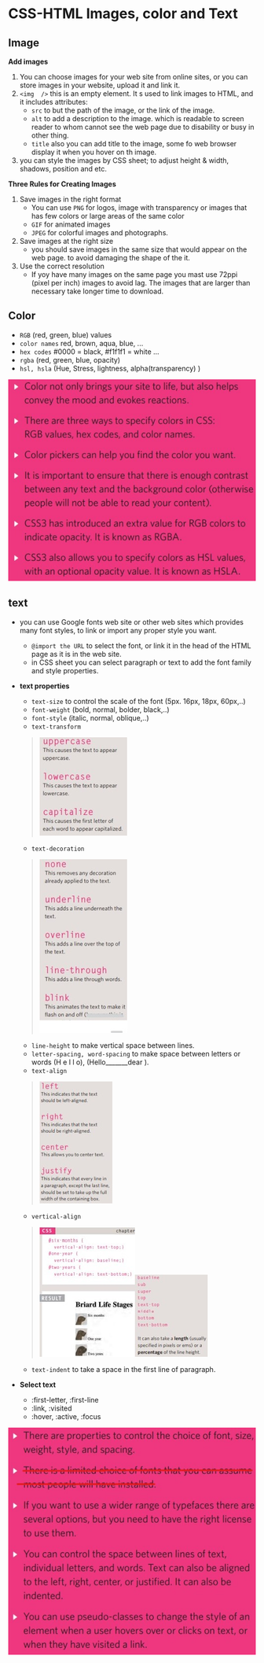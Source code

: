 # CSS-HTML Images, color and Text

## Image
**Add images**
1. You can choose images for your web site from online sites, or you can store images in your website, upload it and link it. 
2. `<img  />` this is an empty element. It s used to link images to HTML, and it includes attributes:
    * `src` to but the path of the image, or the link of the image.
    * `alt` to add a description to the image. which is readable to screen reader to whom cannot see the web page due to disability or busy in other thing.
    * `title` also you can add title to the image,  some fo web browser display it when you hover on th image.
3. you can style the images by CSS sheet; to adjust height & width, shadows, position and etc.

**Three Rules for Creating Images** 
1. Save images in the right format
   * You can use `PNG` for logos, image with transparency or images that has few colors or large areas of the same color
   * `GIF` for animated images 
   * `JPEG` for colorful images and photographs.
2. Save images at the right size
    * you should save images in the same size that would appear on the web page. to avoid damaging the shape of the it. 
3. Use the correct resolution
    * If  yoy have many images on the same page you mast use 72ppi (pixel per inch) images to avoid lag. The images that are larger than necessary take longer time to download.
## Color
    
* `RGB` (red, green, blue) values 
* `color names` red, brown, aqua, blue, ...  
* `hex codes` #0000 = black, #f1f1f1 = white ...
* `rgba` (red, green, blue, opacity)
* `hsl, hsla` (Hue, Stress, lightness, alpha(transparency) )

![color](color.jpg)

## text

* you can use Google fonts web site or other web sites which provides many font styles, to link or import any proper style you want.
    * `@import the URL` to select the font, or link it in the head of the HTML page as it is in the web site. 
    * in CSS sheet you can select paragraph or text to add the font family and style properties.
* **text properties**
    * `text-size` to control the scale of the font (5px. 16px, 18px, 60px,..)
    * `font-weight` (bold, normal, bolder, black,..)
    * `font-style` (italic, normal, oblique,..)
    * `text-transform` 
     > ![TT](text-t.jpg) 
    * `text-decoration`
     > ![td](text-d.jpg)
    * `line-height` to make vertical space between lines.
    * `letter-spacing, word-spacing` to make space between letters or words (H e l l o), (Hello_______dear ).
    * `text-align` 
    >![textI](text-i.jpg)
    * `vertical-align`
    >![ver](ver-a.jpg)![ver](ver-a01.jpg)
    * `text-indent` to take a space in the first line of paragraph.

* **Select text**
    * :first-letter, :first-line
    * :link, :visited
    * :hover, :active, :focus

![txt](text.jpg)